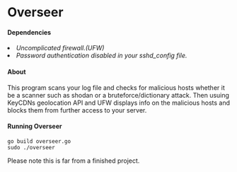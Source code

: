 # Overseer
<h4>Dependencies</h4>
  <li><i>
  Uncomplicated firewall.(UFW)
   </li>
  <li>
  Password authentication disabled in your sshd_config file.
  </li></i>
  <h4>About</h4>
  <p>
  This program scans your log file and checks for malicious hosts whether it be a scanner such as shodan or a bruteforce/dictionary attack. Then usuing
  KeyCDNs geolocation API and UFW displays info on the malicious hosts and blocks them from further access to your server.
  </p>
  <h4>Running Overseer</h4>

  
  ```
  go build overseer.go
  sudo ./overseer
  ```

Please note this is far from a finished project.
